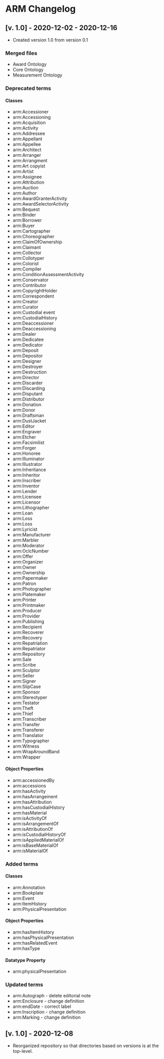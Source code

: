 # ARM Changelog

## [v. 1.0] - 2020-12-02 - 2020-12-16 
- Created version 1.0 from version 0.1

### Merged files
- Award Ontology
- Core Ontology
- Measurement Ontology

### Deprecated terms

#### Classes
- arm:Accessioner
- arm:Accessioning
- arm:Acquisition
- arm:Activity
- arm:Addressee
- arm:Appellant
- arm:Appellee
- arm:Architect
- arm:Arranger
- arm:Arrangment
- arm:Art copyist
- arm:Artist
- arm:Assignee
- arm:Attribution
- arm:Auction
- arm:Author
- arm:AwardGranterActivity
- arm:AwardSelectorActivity
- arm:Bequest
- arm:Binder
- arm:Borrower
- arm:Buyer
- arm:Cartographer
- arm:Choreographer
- arm:ClaimOfOwnership
- arm:Claimant
- arm:Collector
- arm:Collotyper
- arm:Colorist
- arm:Compiler
- arm:ConditionAssessmentActivity
- arm:Conservator
- arm:Contributor
- arm:CopyrightHolder
- arm:Correspondent
- arm:Creator
- arm:Curator
- arm:Custodial event
- arm:CustodialHistory
- arm:Deaccessioner
- arm:Deaccessioning
- arm:Dealer
- arm:Dedicatee
- arm:Dedicator
- arm:Deposit
- arm:Depositor
- arm:Designer
- arm:Destroyer
- arm:Destruction
- arm:Director
- arm:Discarder
- arm:Discarding
- arm:Disputant
- arm:Distributor
- arm:Donation
- arm:Donor
- arm:Draftsman
- arm:DustJacket
- arm:Editor
- arm:Engraver
- arm:Etcher
- arm:Facsimilist
- arm:Forger
- arm:Honoree
- arm:Illuminator
- arm:Illustrator
- arm:Inheritance
- arm:Inheritor
- arm:Inscriber
- arm:Inventor
- arm:Lender
- arm:Licensee
- arm:Licensor
- arm:Lithographer
- arm:Loan
- arm:Loss
- arm:Loss
- arm:Lyricist
- arm:Manufacturer
- arm:Marbler
- arm:Moderator
- arm:OclcNumber
- arm:Offer
- arm:Organizer
- arm:Owner
- arm:Ownership
- arm:Papermaker
- arm:Patron
- arm:Photographer
- arm:Platemaker
- arm:Printer
- arm:Printmaker
- arm:Producer
- arm:Provider
- arm:Publishing
- arm:Recipient
- arm:Recoverer
- arm:Recovery
- arm:Repatriation
- arm:Repatriator
- arm:Repository
- arm:Sale
- arm:Scribe
- arm:Sculptor
- arm:Seller
- arm:Signer
- arm:SlipCase
- arm:Sponsor
- arm:Stereotyper
- arm:Testator
- arm:Theft
- arm:Thief
- arm:Transcriber
- arm:Transfer
- arm:Transferer
- arm:Translator
- arm:Typographer
- arm:Witness
- arm:WrapAroundBand
- arm:Wrapper

#### Object Properties
- arm:accessionedBy
- arm:accessions
- arm:hasActivity
- arm:hasArrangement
- arm:hasAttribution
- arm:hasCustodialHistory
- arm:hasMaterial
- arm:isActivityOf
- arm:isArrangementOf
- arm:isAttributionOf
- arm:isCustodialHistoryOf
- arm:isAppliedMaterialOf
- arm:isBaseMaterialOf
- arm:isMaterialOf

### Added terms

#### Classes
- arm:Annotation
- arm:Bookplate
- arm:Event
- arm:ItemHistory
- arm:PhysicalPresentation

#### Object Properties
- arm:hasItemHistory
- arm:hasPhysicalPresentation
- arm:hasRelatedEvent
- arm:hasType

#### Datatype Property
- arm:physicalPresentation

### Updated terms
- arm:Autograph - delete editorial note
- arm:Enclosure - change definition
- arm:endDate - correct label
- arm:Inscription - change definition
- arm:Marking - change definition

## [v. 1.0] - 2020-12-08
- Reorganized repository so that directories based on versions is at the top-level.

